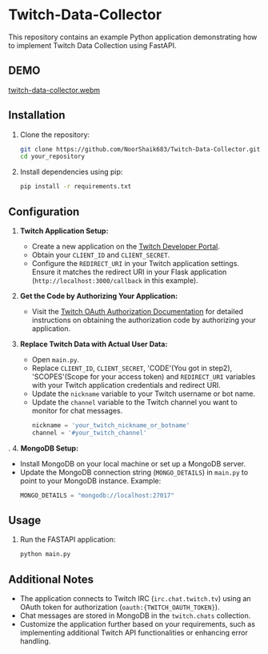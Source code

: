# Twitch-Data-Collector

This repository contains an example Python application demonstrating how to implement Twitch Data Collection using FastAPI.

## DEMO

[twitch-data-collector.webm](https://github.com/NoorShaik683/Twitch-Data-Collector/assets/106299708/95ad1639-50bb-4738-a840-00c7f0474fa7)



## Installation

1. Clone the repository:
   ```bash
   git clone https://github.com/NoorShaik683/Twitch-Data-Collector.git
   cd your_repository
   ```

2. Install dependencies using pip:
   ```bash
   pip install -r requirements.txt
   ```

## Configuration

1. **Twitch Application Setup:**

   - Create a new application on the [Twitch Developer Portal](https://dev.twitch.tv/console).
   - Obtain your `CLIENT_ID` and `CLIENT_SECRET`.
   - Configure the `REDIRECT_URI` in your Twitch application settings. Ensure it matches the redirect URI in your Flask application (`http://localhost:3000/callback` in this example).
  
2. **Get the Code by Authorizing Your Application:**

   - Visit the [Twitch OAuth Authorization Documentation](https://dev.twitch.tv/docs/authentication/getting-tokens-oauth#oauth-authorization-code-flow) for detailed instructions on obtaining the authorization code by authorizing your application.


3. **Replace Twitch Data with Actual User Data:**

   - Open `main.py`.
   - Replace `CLIENT_ID`, `CLIENT_SECRET`, 'CODE'(You got in step2), 'SCOPES'(Scope for your access token) and `REDIRECT_URI` variables with your Twitch application credentials and redirect URI.
   - Update the `nickname` variable to your Twitch username or bot name.
   - Update the `channel` variable to the Twitch channel you want to monitor for chat messages.
     ```python
     nickname = 'your_twitch_nickname_or_botname'
     channel = '#your_twitch_channel'
     ```
. 
4. **MongoDB Setup:**

   - Install MongoDB on your local machine or set up a MongoDB server.
   - Update the MongoDB connection string (`MONGO_DETAILS`) in `main.py` to point to your MongoDB instance. Example:
     ```python
     MONGO_DETAILS = "mongodb://localhost:27017"
     ```


## Usage

1. Run the FASTAPI application:
   ```bash
   python main.py
   ```

   
## Additional Notes

- The application connects to Twitch IRC (`irc.chat.twitch.tv`) using an OAuth token for authorization (`oauth:{TWITCH_OAUTH_TOKEN}`).
- Chat messages are stored in MongoDB in the `twitch.chats` collection.
- Customize the application further based on your requirements, such as implementing additional Twitch API functionalities or enhancing error handling.

